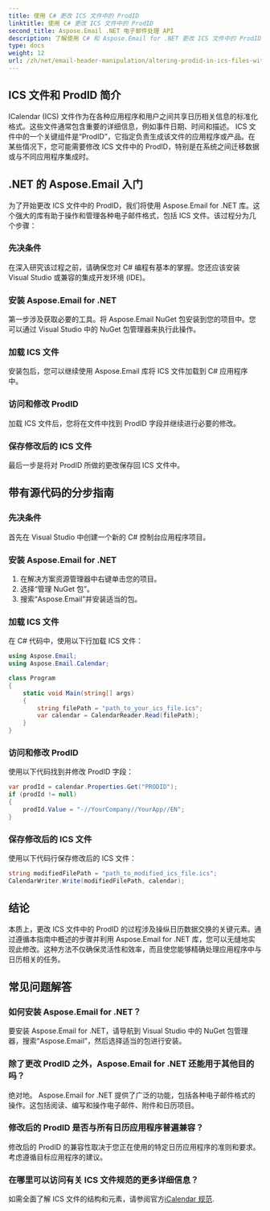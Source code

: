 ```yaml
---
title: 使用 C# 更改 ICS 文件中的 ProdID
linktitle: 使用 C# 更改 ICS 文件中的 ProdID
second_title: Aspose.Email .NET 电子邮件处理 API
description: 了解使用 C# 和 Aspose.Email for .NET 更改 ICS 文件中的 ProdID。分步指南和代码。确保数据完整性和兼容性。
type: docs
weight: 12
url: /zh/net/email-header-manipulation/altering-prodid-in-ics-files-with-csharp/
---
```


## ICS 文件和 ProdID 简介

ICalendar (ICS) 文件作为在各种应用程序和用户之间共享日历相关信息的标准化格式。这些文件通常包含重要的详细信息，例如事件日期、时间和描述。 ICS 文件中的一个关键组件是“ProdID”，它指定负责生成该文件的应用程序或产品。在某些情况下，您可能需要修改 ICS 文件中的 ProdID，特别是在系统之间迁移数据或与不同应用程序集成时。

## .NET 的 Aspose.Email 入门

为了开始更改 ICS 文件中的 ProdID，我们将使用 Aspose.Email for .NET 库。这个强大的库有助于操作和管理各种电子邮件格式，包括 ICS 文件。该过程分为几个步骤：

### 先决条件 
 在深入研究该过程之前，请确保您对 C# 编程有基本的掌握。您还应该安装 Visual Studio 或兼容的集成开发环境 (IDE)。

### 安装 Aspose.Email for .NET 
 第一步涉及获取必要的工具。将 Aspose.Email NuGet 包安装到您的项目中。您可以通过 Visual Studio 中的 NuGet 包管理器来执行此操作。

### 加载 ICS 文件 
 安装包后，您可以继续使用 Aspose.Email 库将 ICS 文件加载到 C# 应用程序中。

### 访问和修改 ProdID 
 加载 ICS 文件后，您将在文件中找到 ProdID 字段并继续进行必要的修改。

### 保存修改后的 ICS 文件 
 最后一步是将对 ProdID 所做的更改保存回 ICS 文件中。

## 带有源代码的分步指南

### 先决条件

首先在 Visual Studio 中创建一个新的 C# 控制台应用程序项目。

### 安装 Aspose.Email for .NET

1. 在解决方案资源管理器中右键单击您的项目。
2. 选择“管理 NuGet 包”。
3. 搜索“Aspose.Email”并安装适当的包。

### 加载 ICS 文件

在 C# 代码中，使用以下行加载 ICS 文件：

```csharp
using Aspose.Email;
using Aspose.Email.Calendar;

class Program
{
    static void Main(string[] args)
    {
        string filePath = "path_to_your_ics_file.ics";
        var calendar = CalendarReader.Read(filePath);
    }
}
```

### 访问和修改 ProdID

使用以下代码找到并修改 ProdID 字段：

```csharp
var prodId = calendar.Properties.Get("PRODID");
if (prodId != null)
{
    prodId.Value = "-//YourCompany//YourApp//EN";
}
```

### 保存修改后的 ICS 文件

使用以下代码行保存修改后的 ICS 文件：

```csharp
string modifiedFilePath = "path_to_modified_ics_file.ics";
CalendarWriter.Write(modifiedFilePath, calendar);
```

## 结论

本质上，更改 ICS 文件中的 ProdID 的过程涉及操纵日历数据交换的关键元素。通过遵循本指南中概述的步骤并利用 Aspose.Email for .NET 库，您可以无缝地实现此修改。这种方法不仅确保灵活性和效率，而且使您能够精确处理应用程序中与日历相关的任务。

## 常见问题解答

### 如何安装 Aspose.Email for .NET？

要安装 Aspose.Email for .NET，请导航到 Visual Studio 中的 NuGet 包管理器，搜索“Aspose.Email”，然后选择适当的包进行安装。

### 除了更改 ProdID 之外，Aspose.Email for .NET 还能用于其他目的吗？

绝对地。 Aspose.Email for .NET 提供了广泛的功能，包括各种电子邮件格式的操作。这包括阅读、编写和操作电子邮件、附件和日历项目。

### 修改后的 ProdID 是否与所有日历应用程序普遍兼容？

修改后的 ProdID 的兼容性取决于您正在使用的特定日历应用程序的准则和要求。考虑遵循目标应用程序的建议。

### 在哪里可以访问有关 ICS 文件规范的更多详细信息？

如需全面了解 ICS 文件的结构和元素，请参阅官方[iCalendar 规范](https://tools.ietf.org/html/rfc5545).
